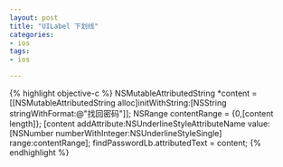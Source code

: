 ```yaml
---
layout: post
title: "UILabel 下划线"
categories:
- ios 
tags:
- ios 

--- 
```

  
{% highlight objective-c %}
NSMutableAttributedString *content = [[NSMutableAttributedString
alloc]initWithString:[NSString stringWithFormat:@"找回密码"]];
NSRange contentRange = {0,[content length]};
[content addAttribute:NSUnderlineStyleAttributeName value:[NSNumber
numberWithInteger:NSUnderlineStyleSingle] range:contentRange];
findPasswordLb.attributedText = content;
{% endhighlight %}




